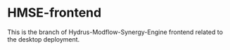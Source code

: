 # HMSE-frontend

This is the branch of Hydrus-Modflow-Synergy-Engine frontend related to the desktop deployment.